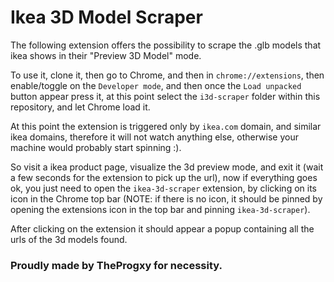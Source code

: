 # Ikea 3D Model Scraper

The following extension offers the possibility to scrape the .glb models that ikea shows in their "Preview 3D Model" mode.

To use it, clone it, then go to Chrome, and then in `chrome://extensions`, then enable/toggle on the `Developer mode`,
and then once the `Load unpacked` button appear press it, at this point select the `i3d-scraper` folder within this repository,
and let Chrome load it.

At this point the extension is triggered only by `ikea.com` domain, and similar ikea domains, therefore it will not watch anything else, otherwise your machine
would probably start spinning :).

So visit a ikea product page, visualize the 3d preview mode, and exit it (wait a few seconds for the extension to pick up the url),
now if everything goes ok, you just need to open the `ikea-3d-scraper` extension, by clicking on its icon in the Chrome top bar
(NOTE: if there is no icon, it should be pinned by opening the extensions icon in the top bar and pinning `ikea-3d-scraper`).

After clicking on the extension it should appear a popup containing all the urls of the 3d models found.

### Proudly made by TheProgxy for necessity.

